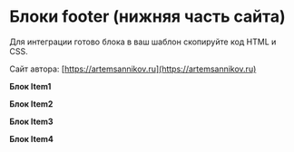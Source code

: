 Блоки footer (нижняя часть сайта)
=====================

Для интеграции готово блока в ваш шаблон скопируйте код HTML и CSS.

Сайт автора: [https://artemsannikov.ru](https://artemsannikov.ru)

**Блок Item1**

**Блок Item2**

**Блок Item3**

**Блок Item4**

